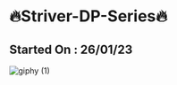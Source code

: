 # 🔥Striver-DP-Series🔥
## Started On : 26/01/23 
![giphy (1)](https://user-images.githubusercontent.com/97447480/221402089-b9565402-0d2f-4f0e-818f-56e9546cce32.gif)
